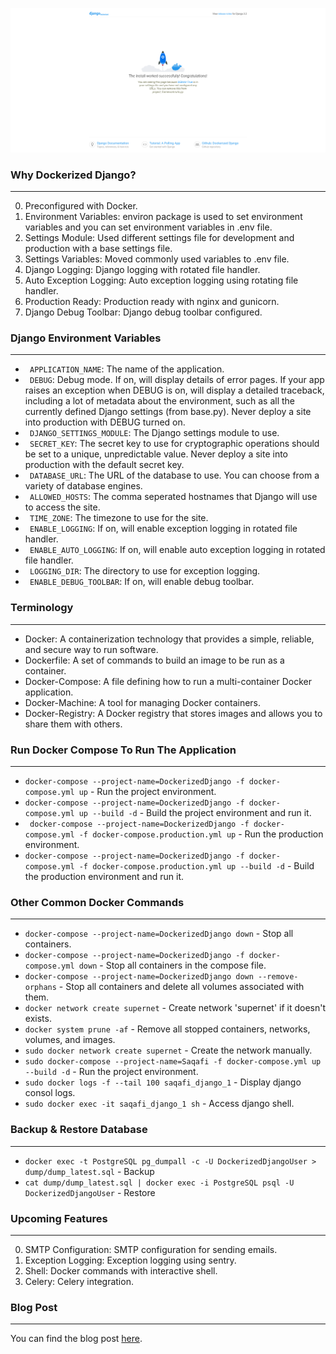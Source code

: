 ![screenshot](https://github.com/insafm/dockerized-django/blob/main/SCREENSHOT.png?raw=true)

### Why Dockerized Django?
----

0. Preconfigured with Docker.
1. Environment Variables: environ package is used to set environment variables and you can set environment variables in .env file.
2. Settings Module: Used different settings file for development and production with a base settings file.
3. Settings Variables: Moved commonly used variables to .env file.
4. Django Logging: Django logging with rotated file handler.
5. Auto Exception Logging: Auto exception logging using rotating file handler.
6. Production Ready: Production ready with nginx and gunicorn.
7. Django Debug Toolbar: Django debug toolbar configured.

### Django Environment Variables
----

- ``` APPLICATION_NAME```: The name of the application.
- ``` DEBUG```: Debug mode. If on, will display details of error pages. If your app raises an exception when DEBUG is on, will display a detailed traceback, including a lot of metadata about the environment, such as all the currently defined Django settings (from base.py). Never deploy a site into production with DEBUG turned on.
- ``` DJANGO_SETTINGS_MODULE```: The Django settings module to use.
- ``` SECRET_KEY```: The secret key to use for cryptographic operations should be set to a unique, unpredictable value. Never deploy a site into production with the default secret key.
- ``` DATABASE_URL```: The URL of the database to use. You can choose from a variety of database engines.
- ``` ALLOWED_HOSTS```: The comma seperated hostnames that Django will use to access the site.
- ``` TIME_ZONE```: The timezone to use for the site.
- ``` ENABLE_LOGGING```: If on, will enable exception logging in rotated file handler.
- ``` ENABLE_AUTO_LOGGING```: If on, will enable auto exception logging in rotated file handler.
- ``` LOGGING_DIR```: The directory to use for exception logging.
- ``` ENABLE_DEBUG_TOOLBAR```: If on, will enable debug toolbar.

### Terminology
----

- Docker: A containerization technology that provides a simple, reliable, and secure way to run software.
- Dockerfile: A set of commands to build an image to be run as a container.
- Docker-Compose: A file defining how to run a multi-container Docker application.
- Docker-Machine: A tool for managing Docker containers.
- Docker-Registry: A Docker registry that stores images and allows you to share them with others.

### Run Docker Compose To Run The Application
----

- ``` docker-compose --project-name=DockerizedDjango -f docker-compose.yml up ``` - Run the project environment.
- ``` docker-compose --project-name=DockerizedDjango -f docker-compose.yml up --build -d ``` - Build the project environment and run it.
- ``` docker-compose --project-name=DockerizedDjango -f docker-compose.yml -f docker-compose.production.yml up``` - Run the production environment.
- ``` docker-compose --project-name=DockerizedDjango -f docker-compose.yml -f docker-compose.production.yml up --build -d ``` - Build the production environment and run it.

### Other Common Docker Commands
----

- ``` docker-compose --project-name=DockerizedDjango down ``` - Stop all containers.
- ``` docker-compose --project-name=DockerizedDjango -f docker-compose.yml down ``` - Stop all containers in the compose file.
- ``` docker-compose --project-name=DockerizedDjango down --remove-orphans ``` - Stop all containers and delete all volumes associated with them.
- ``` docker network create supernet ``` - Create network 'supernet' if it doesn't exists.
- ``` docker system prune -af ``` - Remove all stopped containers, networks, volumes, and images.
- ``` sudo docker network create supernet ``` - Create the network manually.
- ``` sudo docker-compose --project-name=Saqafi -f docker-compose.yml up --build -d ``` - Run the project environment.
- ``` sudo docker logs -f --tail 100 saqafi_django_1 ``` - Display django consol logs.
- ``` sudo docker exec -it saqafi_django_1 sh ``` - Access django shell.

### Backup & Restore Database
----

- ``` docker exec -t PostgreSQL pg_dumpall -c -U DockerizedDjangoUser > dump/dump_latest.sql ```  - Backup
- ``` cat dump/dump_latest.sql | docker exec -i PostgreSQL psql -U DockerizedDjangoUser ``` - Restore

### Upcoming Features
----
0. SMTP Configuration: SMTP configuration for sending emails.
1. Exception Logging: Exception logging using sentry.
2. Shell: Docker commands with interactive shell.
3. Celery: Celery integration.

### Blog Post
----
You can find the blog post [here](https://insafweb.in/blog/category/django/how-to-install-django-with-docker-dockerized-django/).
